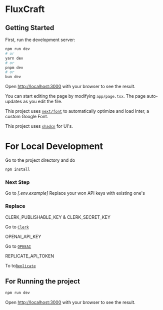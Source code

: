 # FluxCraft

## Getting Started

First, run the development server:

```bash
npm run dev
# or
yarn dev
# or
pnpm dev
# or
bun dev
```

Open [http://localhost:3000](http://localhost:3000) with your browser to see the result.

You can start editing the page by modifying `app/page.tsx`. The page auto-updates as you edit the file.

This project uses [`next/font`](https://nextjs.org/docs/basic-features/font-optimization) to automatically optimize and load Inter, a custom Google Font.

This project uses [`shadcn`](https://ui.shadcn.com/) for UI's.

# For Local Development

Go to the project directory and do

 ```bash
npm install
```

### Next Step

 Go to _*[.env.example]*_ 
 Replace your won API keys with existing one's

### Replace

 CLERK_PUBLISHABLE_KEY &  CLERK_SECRET_KEY 

 Go to [`Clerk`](https://clerk.com/)

 OPENAI_API_KEY

 Go to [`OPEEAI`](https://openai.com/)

REPLICATE_API_TOKEN

To to[`Replicate`](https://replicate.com/)

## For Running the project

  ```bash
npm run dev
```

Open [http://localhost:3000](http://localhost:3000) with your browser to see the result.
